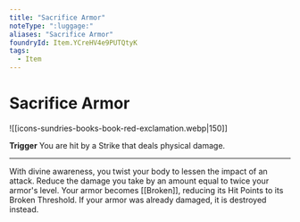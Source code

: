 ```yaml
---
title: "Sacrifice Armor"
noteType: ":luggage:"
aliases: "Sacrifice Armor"
foundryId: Item.YCreHV4e9PUTQtyK
tags:
  - Item
---
```


# Sacrifice Armor
![[icons-sundries-books-book-red-exclamation.webp|150]]

**Trigger** You are hit by a Strike that deals physical damage.

* * *

With divine awareness, you twist your body to lessen the impact of an attack. Reduce the damage you take by an amount equal to twice your armor's level. Your armor becomes [[Broken]], reducing its Hit Points to its Broken Threshold. If your armor was already damaged, it is destroyed instead.
